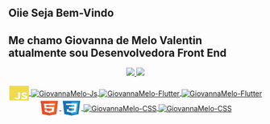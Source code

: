 ## Oiie Seja Bem-Vindo
## Me chamo Giovanna de Melo Valentin atualmente sou Desenvolvedora Front End
<div align="center">
  <a href="https://github.com/GiovannaMelo">
  <img height="180em" src="https://github-readme-stats.vercel.app/api?username=GiovannaMelo&show_icons=true&theme=dracula&include_all_commits=true&count_private=true"/>
  <img height="180em" src="https://github-readme-stats.vercel.app/api/top-langs/?username=GiovannaMelo&layout=compact&langs_count=7&theme=dracula"/>
</div>
<div align="center" style="display: inline_block"><br>
  <img align="center" alt="GiovannaMelo-Js" height="30" width="40" src="https://raw.githubusercontent.com/devicons/devicon/master/icons/javascript/javascript-plain.svg">
  <img align="center" alt="GiovannaMelo-Js" height="30" width="40" src="https://cdn.jsdelivr.net/gh/devicons/devicon/icons/java/java-original-wordmark.svg" />
  <img align="center" alt="GiovannaMelo-Flutter" height="30" width="40" src="https://cdn.jsdelivr.net/gh/devicons/devicon/icons/flutter/flutter-original.svg" />
  <img align="center" alt="GiovannaMelo-Flutter" height="30" width="40" src="https://cdn.jsdelivr.net/gh/devicons/devicon/icons/canva/canva-original.svg" />
  <img align="center" alt="GiovannaMelo-HTML" height="30" width="40" src="https://raw.githubusercontent.com/devicons/devicon/master/icons/html5/html5-original.svg">
  <img align="center" alt="GiovannaMelo-CSS" height="30" width="40" src="https://raw.githubusercontent.com/devicons/devicon/master/icons/css3/css3-original.svg">
  <img align="center" alt="GiovannaMelo-CSS" height="30" width="40" src="https://cdn.jsdelivr.net/gh/devicons/devicon/icons/sass/sass-original.svg" />
  <img align="center" alt="GiovannaMelo-CSS" height="30" width="40" src="https://cdn.jsdelivr.net/gh/devicons/devicon/icons/mysql/mysql-original.svg" />
</div>

